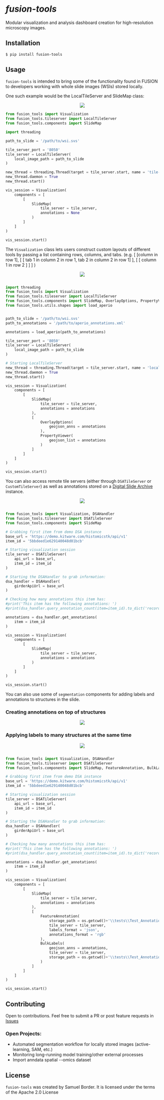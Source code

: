 # *fusion-tools*
Modular visualization and analysis dashboard creation for high-resolution microscopy images.


## Installation
```bash
$ pip install fusion-tools
```

## Usage

`fusion-tools` is intended to bring some of the functionality found in FUSION to developers working with whole slide images (WSIs) stored locally. 

One such example would be the LocalTileServer and SlideMap class:
<div align="center">
    <img src="docs/images/local-slide-viewer.PNG">
</div>

```python
from fusion_tools import Visualization
from fusion_tools.tileserver import LocalTileServer
from fusion_tools.components import SlideMap

import threading

path_to_slide = '/path/to/wsi.svs'

tile_server_port = '8050'
tile_server = LocalTileServer(
    local_image_path = path_to_slide
)

new_thread = threading.Thread(target = tile_server.start, name = 'tile-server', args = [tile_server_port])
new_thread.daemon = True
new_thread.start()

vis_session = Visualization(
    components = [
        [
            SlideMap(
                tile_server = tile_server,
                annotations = None
            )
        ]
    ]
)

vis_session.start()

```

The `Visualization` class lets users construct custom layouts of different tools by passing a list containing rows, columns, and tabs. (e.g. [ [column in row 1], [ [ tab 1 in column 2 in row 1, tab 2 in column 2 in row 1] ], [ [ column 1 in row 2 ] ] ] )

<div align="center">
    <img src="docs/images/slide-annotations-layout.PNG">
</div>


```python

import threading
from fusion_tools import Visualization
from fusion_tools.tileserver import LocalTileServer
from fusion_tools.components import SlideMap, OverlayOptions, PropertyViewer
from fusion_tools.utils.shapes import load_aperio


path_to_slide = '/path/to/wsi.svs'
path_to_annotations = '/path/to/aperio_annotations.xml'

annotations = load_aperio(path_to_annotations)

tile_server_port = '8050'
tile_server = LocalTileServer(
    local_image_path = path_to_slide
)

# Starting LocalTileServer
new_thread = threading.Thread(target = tile_server.start, name = 'local_tile_server', args = [tile_server_port])
new_thread.daemon = True
new_thread.start()

vis_session = Visualization(
    components = [
        [
            SlideMap(
                tile_server = tile_server,
                annotations = annotations
            ),
            [
                OverlayOptions(
                    geojson_anns = annotations
                ),
                PropertyViewer(
                    geojson_list = annotations
                )
            ]
        ]
    ]
)

vis_session.start()

```

You can also access remote tile servers (either through `DSATileServer` or `CustomTileServer`) as well as annotations stored on a [Digital Slide Archive](https://digitalslidearchive.github.io/digital_slide_archive/) instance.

<div align="center">
    <img src="docs/images/remote-slide-annotations.PNG">
</div>


```python

from fusion_tools import Visualization, DSAHandler
from fusion_tools.tileserver import DSATileServer
from fusion_tools.components import SlideMap

# Grabbing first item from demo DSA instance
base_url = 'https://demo.kitware.com/histomicstk/api/v1'
item_id = '5bbdeed1e629140048d01bcb'

# Starting visualization session
tile_server = DSATileServer(
    api_url = base_url,
    item_id = item_id
)

# Starting the DSAHandler to grab information:
dsa_handler = DSAHandler(
    girderApiUrl = base_url
)

# Checking how many annotations this item has:
#print('This item has the following annotations: ')
#print(dsa_handler.query_annotation_count(item=item_id).to_dict('records'))

annotations = dsa_handler.get_annotations(
    item = item_id
)

vis_session = Visualization(
    components = [
        [
            SlideMap(
                tile_server = tile_server,
                annotations = annotations
            )
        ]
    ]
)

vis_session.start()


```

You can also use some of `segmentation` components for adding labels and annotations to structures in the slide.

### Creating annotations on top of structures
<div align="center">
    <img src="docs/images/feature-annotation.PNG">
</div>

### Applying labels to many structures at the same time
<div align="center">
    <img src="docs/images/bulk-labels.PNG">
</div>

```python

from fusion_tools import Visualization, DSAHandler
from fusion_tools.tileserver import DSATileServer
from fusion_tools.components import SlideMap, FeatureAnnotation, BulkLabels

# Grabbing first item from demo DSA instance
base_url = 'https://demo.kitware.com/histomicstk/api/v1'
item_id = '5bbdeed1e629140048d01bcb'

# Starting visualization session
tile_server = DSATileServer(
    api_url = base_url,
    item_id = item_id
)

# Starting the DSAHandler to grab information:
dsa_handler = DSAHandler(
    girderApiUrl = base_url
)

# Checking how many annotations this item has:
#print('This item has the following annotations: ')
#print(dsa_handler.query_annotation_count(item=item_id).to_dict('records'))

annotations = dsa_handler.get_annotations(
    item = item_id
)

vis_session = Visualization(
    components = [
        [
            SlideMap(
                tile_server = tile_server,
                annotations = annotations
            ),
            [
                FeatureAnnotation(
                    storage_path = os.getcwd()+'\\tests\\Test_Annotations\\',
                    tile_server = tile_server,
                    labels_format = 'json',
                    annotations_format = 'rgb'
                ),
                BulkLabels(
                    geojson_anns = annotations,
                    tile_server = tile_server,
                    storage_path = os.getcwd()+'\\tests\\Test_Annotations\\'
                )
            ]
        ]
    ]
)

vis_session.start()


```





## Contributing

Open to contributions. Feel free to submit a PR or post feature requests in [Issues](https://github.com/spborder/fusion-tools/issues)

### Open Projects:
- Automated segmentation workflow for locally stored images (active-learning, SAM, etc.)
- Monitoring long-running model training/other external processes
- Import anndata spatial --omics dataset



## License
`fusion-tools` was created by Samuel Border. It is licensed under the terms of the Apache 2.0 License




